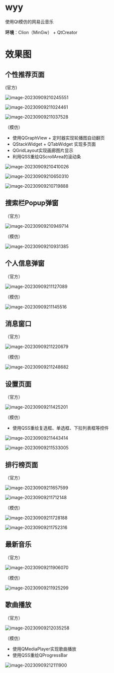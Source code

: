 # wyy
使用Qt模仿的网易云音乐

**环境**：Clion（MinGw） + QtCreator

# 效果图

## 个性推荐页面

(官方)

![image-20230909210245551](image/README/image-20230909210245551.png)

![image-20230909211024461](image/README/image-20230909211024461.png)

![image-20230909211037528](image/README/image-20230909211037528.png)

（模仿）

* 使用QGraphView + 定时器实现轮播图自动翻页
* QStackWidget + QTabWidget 实现多页面
* QGridLayout实现画廊图片显示
* 利用QSS重绘QScrollArea的滚动条

![image-20230909210410026](image/README/image-20230909210410026.png)

![image-20230909210650310](image/README/image-20230909210650310.png)

![image-20230909210719888](image/README/image-20230909210719888.png)

## 搜索栏Popup弹窗

（官方）

![image-20230909210949714](image/README/image-20230909210949714.png)

（模仿）

![image-20230909210931385](image/README/image-20230909210931385.png)

## 个人信息弹窗

（官方）

![image-20230909211127089](image/README/image-20230909211127089.png)

（模仿）

![image-20230909211145516](image/README/image-20230909211145516.png)

## 消息窗口

（官方）

![image-20230909211220679](image/README/image-20230909211220679.png)

（模仿）

![image-20230909211248682](image/README/image-20230909211248682.png)

## 设置页面

（官方）

![image-20230909211425201](image/README/image-20230909211425201.png)

（模仿）

* 使用QSS重绘复选框、单选框、下拉列表框等控件

![image-20230909211443414](image/README/image-20230909211443414.png)

![image-20230909211533005](image/README/image-20230909211533005.png)

## 排行榜页面

（官方）

![image-20230909211657599](image/README/image-20230909211657599.png)

![image-20230909211712148](image/README/image-20230909211712148.png)

（模仿）

![image-20230909211728188](image/README/image-20230909211728188.png)

![image-20230909211752316](image/README/image-20230909211752316.png)

## 最新音乐

（官方）

![image-20230909211906070](image/README/image-20230909211906070.png)

（模仿）

![image-20230909211925299](image/README/image-20230909211925299.png)

## 歌曲播放

（官方）

![image-20230909212035258](image/README/image-20230909212035258.png)

（模仿）

* 使用QMediaPlayer实现歌曲播放
* 使用QSS重绘QProgressBar

![image-20230909212111900](image/README/image-20230909212111900.png)
